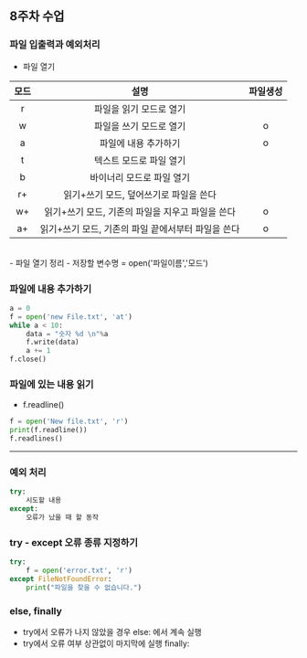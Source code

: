 ## 8주차 수업

### 파일 입출력과 예외처리

- 파일 열기

|모드|설명|파일생성|
|:---:|:---:|:---:|
|r |파일을 읽기 모드로 열기 ||
|w | 파일을 쓰기 모드로 열기|o|
|a | 파일에 내용 추가하기|o|
|t | 텍스트 모드로 파일 열기||
|b | 바이너리 모드로 파일 열기||
|r+ | 읽기+쓰기 모드, 덮어쓰기로 파일을 쓴다||
|w+ | 읽기+쓰기 모드, 기존의 파일을 지우고 파일을 쓴다|o|
|a+ | 읽기+쓰기 모드, 기존의 파일 끝에서부터 파일을 쓴다|o|

<br>
- 파일 열기 정리
    - 저장할 변수명 = open('파일이름','모드')

### 파일에 내용 추가하기
```python    
a = 0
f = open('new File.txt', 'at')
while a < 10:
    data = "숫자 %d \n"%a
    f.write(data)
    a += 1
f.close()
```
### 파일에 있는 내용 읽기
- f.readline()
```python
f = open('New file.txt', 'r')
print(f.readline())
f.readlines()
```
----------
### 예외 처리
```python
try:
    시도할 내용
except:
    오류가 났을 때 할 동작
```

### try - except 오류 종류 지정하기
```python
try:
    f = open('error.txt', 'r')
except FileNotFoundError:
    print("파일을 찾을 수 없습니다.")
```  
### else, finally
- try에서 오류가 나지 않았을 경우 else: 에서 계속 실행
- try에서 오류 여부 상관없이 마지막에 실행 finally:
 
